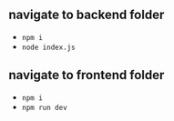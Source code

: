 ## navigate to backend folder
- `npm i`
- `node index.js`

## navigate to frontend folder
- `npm i`
- `npm run dev`